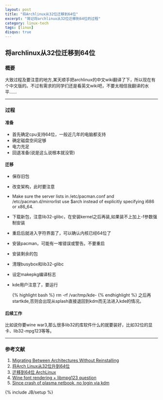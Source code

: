 ```yaml
---
layout: post
title: "将Archlinux从32位迁移到64位"
excerpt: "简记将archlinux从32位迁移到64位的过程"
category: linux-tech
tags: [linux]
disqus: true
---
```


## 将archlinux从32位迁移到64位 ##

### 概要 ###

大致过程及要注意的地方,某天顺手把archlinux的中文wiki翻译了下，所以现在有个中文版的。不过有需求的同学们还是看英文wiki吧，不要太相信我翻译的水平......

***

### 过程 ###

#### 准备 ####

- 首先确定cpu支持64位，一般近几年的电脑都支持
- 确定磁盘空间足够
- 电力充足
- 回退准备(说是这么说根本就没管)

#### 迁移 ####

- 保存旧包
- 改变架构，此时要注意
-   Make sure the server lists in /etc/pacman.conf and /etc/pacman.d/mirrorlist use $arch instead of explicitly specifying i686 or x86_64.
- 下载新包，注意lib32-glibc，在安装kernel之后再装,如果装不上加上-f参数强制安装
- 重启后就进入字符界面了，可以确认内核已经64位了
- 安装pacman，可能有一堆错误或警告。不要重启
- 安装剩余的包
- 清理busybox和lib32-glibc
- 设定makepkg编译标志
- kde用户注意了，要运行

    {% highlight bash %}
    rm -rf /var/tmp/kde-<username>
    {% endhighlight %}
    之后再startkde,否则会出现从splash直接退回到kdm而无法进入kde的情况。

#### 后续工作 ####

比如说你要wine war3,那么很多lib32的库软件什么的就要装好，比如32位的显卡、lib32-mpg123等等。

***

### 参考文献 ###

1. [Migrating Between Architectures Without Reinstalling](https://wiki.archlinux.org/index.php/Migrating_Between_Architectures_Without_Reinstalling#Change_Pacman_architecture)
2. [将Arch Linux从32位升到64位](http://fancyoung.com/blog/migrating-between-architectures-without-reinstalling/)
3. [迁移到64位 ArchLinux](http://lilydjwg.is-programmer.com/2012/2/23/migrate-to-64bit-archlinux.32230.html)
4. [Wine font rendering + libmpg123 question](https://bbs.archlinux.org/viewtopic.php?id#79549)
5. [Since crash of plasma netbook, no login via kdm](http://forum.kde.org/viewtopic.php?f#17&t#91736)

{% include JB/setup %}
